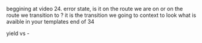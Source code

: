 beggining at video 24.
error state, is it on the route we are on or on  the route we transition to ? it is the transition we going to 
context to look what is avaible in your templates
end of 34

yield vs -
